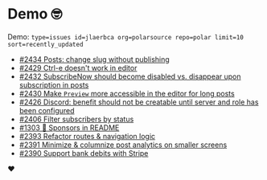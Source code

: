 # Demo 🤓

Demo: `type=issues id=jlaerbca org=polarsource repo=polar limit=10 sort=recently_updated`

<!-- POLAR type=issues id=jlaerbca org=polarsource repo=polar limit=10 sort=recently_updated -->

* [#2434 Posts: change slug without publishing ](https://github.com/polarsource/polar/issues/2434)
* [#2429 Ctrl-e doesn't work in editor](https://github.com/polarsource/polar/issues/2429)
* [#2432 SubscribeNow should become disabled vs. disappear upon subscription in posts](https://github.com/polarsource/polar/issues/2432)
* [#2430 Make `Preview` more accessible in the editor for long posts](https://github.com/polarsource/polar/issues/2430)
* [#2426 Discord: benefit should not be creatable until server and role has been configured](https://github.com/polarsource/polar/issues/2426)
* [#2406 Filter subscribers by status](https://github.com/polarsource/polar/issues/2406)
* [#1303 🔋 Sponsors in README](https://github.com/polarsource/polar/issues/1303)
* [#2393 Refactor routes & navigation logic](https://github.com/polarsource/polar/issues/2393)
* [#2391 Minimize & columnize post analytics on smaller screens](https://github.com/polarsource/polar/issues/2391)
* [#2390 Support bank debits with Stripe](https://github.com/polarsource/polar/issues/2390)

<!-- POLAR-END id=jlaerbca -->

❤️